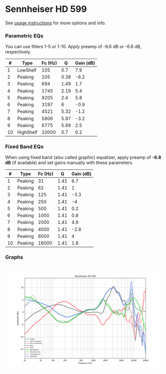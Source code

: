 # Sennheiser HD 599
See [usage instructions](https://github.com/jaakkopasanen/AutoEq#usage) for more options and info.

### Parametric EQs
You can use filters 1-5 or 1-10. Apply preamp of -6.6 dB or -6.6 dB, respectively.

|   # | Type      |   Fc (Hz) |    Q |   Gain (dB) |
|-----|-----------|-----------|------|-------------|
|   1 | LowShelf  |       105 | 0.7  |         7.9 |
|   2 | Peaking   |       105 | 0.38 |        -6.2 |
|   3 | Peaking   |       694 | 1.49 |         1.7 |
|   4 | Peaking   |      1745 | 2.19 |         5.4 |
|   5 | Peaking   |      9205 | 2.4  |         5.8 |
|   6 | Peaking   |      3197 | 6    |        -0.9 |
|   7 | Peaking   |      4521 | 5.32 |        -1.2 |
|   8 | Peaking   |      5806 | 5.97 |        -3.2 |
|   9 | Peaking   |      6775 | 5.69 |         2.5 |
|  10 | HighShelf |     10000 | 0.7  |         0.2 |

### Fixed Band EQs
When using fixed band (also called graphic) equalizer, apply preamp of **-6.8 dB** (if available) and set gains manually with these parameters.

|   # | Type    |   Fc (Hz) |    Q |   Gain (dB) |
|-----|---------|-----------|------|-------------|
|   1 | Peaking |        31 | 1.41 |         6.7 |
|   2 | Peaking |        62 | 1.41 |         1   |
|   3 | Peaking |       125 | 1.41 |        -3.3 |
|   4 | Peaking |       250 | 1.41 |        -4   |
|   5 | Peaking |       500 | 1.41 |         0.2 |
|   6 | Peaking |      1000 | 1.41 |         0.8 |
|   7 | Peaking |      2000 | 1.41 |         4.9 |
|   8 | Peaking |      4000 | 1.41 |        -2.8 |
|   9 | Peaking |      8000 | 1.41 |         4   |
|  10 | Peaking |     16000 | 1.41 |         1.8 |

### Graphs
![](./Sennheiser%20HD%20599.png)
